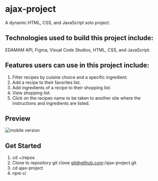 # ajax-project

A dynamic HTML, CSS, and JavaScript solo project.

## Technologies used to build this project include: 
EDAMAM API, Figma, Visual Code Studios, HTML, CSS, and JavaScript. 

## Features users can use in this project include: 
  1. Filter recipes by cuisine choice and a specific ingredient.
  2. Add a recipe to their favorites list.
  3. Add ingredients of a recipe to their shopping list.
  4. View shopping list.
  5. Click on the recipes name to be taken to another site where the instructions and ingredients are listed. 

## Preview 
![mobile version](https://user-images.githubusercontent.com/78890855/115321175-27a07600-a138-11eb-8aae-be94891918b6.PNG)

## Get Started
1. cd ~/repos
2. Clone to repository
git clone git@github.com:<you>/ajax-project.git
3. cd ajax-project
4. npm ci
  